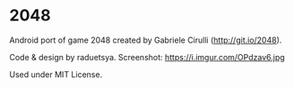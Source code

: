 2048
====

Android port of game 2048 created by Gabriele Cirulli (http://git.io/2048).

Code & design by raduetsya.
Screenshot: https://i.imgur.com/OPdzav6.jpg

Used under MIT License.
